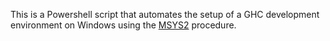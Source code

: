 This is a Powershell script that automates the setup of a GHC development environment on Windows using the [MSYS2](https://ghc.haskell.org/trac/ghc/wiki/Building/Preparation/Windows/MSYS2) procedure.
